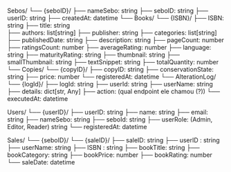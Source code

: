 Sebos/
  └── {seboID}/
        ├── nameSebo: string
        ├── seboID: string
        ├── userID: string
        ├── createdAt: datetime
        └── Books/
              └── {ISBN}/
                    ├── ISBN: string
                    ├── title: string    
                    ├── authors: list[string]
                    ├── publisher: string
                    ├── categories: list[string]
                    ├── publishedDate: string
                    ├── description: string
                    ├── pageCount: number
                    ├── ratingsCount: number
                    ├── averageRating: number
                    ├── language: string
                    ├── maturityRating: string
                    ├── thumbnail: string
                    ├── smallThumbnail: string
                    ├── textSnippet: string
                    ├── totalQuantity: number
                    └── Copies/
                          └── {copyID}/
                                ├── copyID: string
                                ├── conservationState: string
                                ├── price: number
                                └── registeredAt: datetime
          └── AlterationLog/
                    └── {logId}/
                           ├── logId: string
                           ├── userId: string
                           ├── userName: string
                           ├── details: dict[str, Any]
                           ├── action: (qual endpoint ele chamou (?))
                           └── executedAt: datetime      
            


Users/
  └── {userID}/
           ├── userID: string
           ├── name: string
           ├── email: string
           ├── nameSebo: string
           ├── seboId: string
           ├── userRole: (Admin, Editor, Reader) string
           └── registeredAt: datetime
           
           

Sales/
   └── {seboID}/
            └── {saleID}/
                     ├── saleID: string
                     ├── userID : string
                     ├── userName: string
                     ├── ISBN : string
                     ├── bookTitle: string
                     ├── bookCategory: string
                     ├── bookPrice: number
                     ├── bookRating: number
                     └── saleDate: datetime

